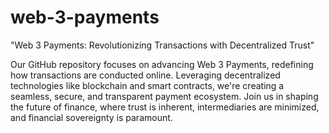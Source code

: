 # web-3-payments

"Web 3 Payments: Revolutionizing Transactions with Decentralized Trust"

Our GitHub repository focuses on advancing Web 3 Payments, redefining how transactions are conducted online. Leveraging decentralized technologies like blockchain and smart contracts, we're creating a seamless, secure, and transparent payment ecosystem. Join us in shaping the future of finance, where trust is inherent, intermediaries are minimized, and financial sovereignty is paramount.
